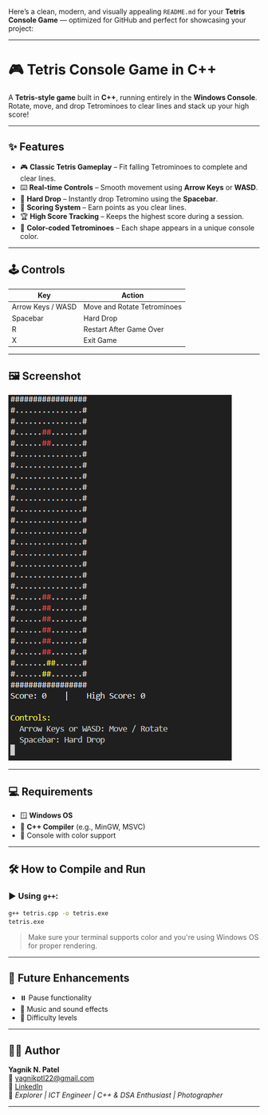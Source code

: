 Here’s a clean, modern, and visually appealing `README.md` for your **Tetris Console Game** — optimized for GitHub and perfect for showcasing your project:

---

# 🎮 Tetris Console Game in C++

A **Tetris-style game** built in **C++**, running entirely in the **Windows Console**.  
Rotate, move, and drop Tetrominoes to clear lines and stack up your high score!

---

## ✨ Features

- 🎮 **Classic Tetris Gameplay** – Fit falling Tetrominoes to complete and clear lines.  
- ⌨️ **Real-time Controls** – Smooth movement using **Arrow Keys** or **WASD**.  
- 🚀 **Hard Drop** – Instantly drop Tetromino using the **Spacebar**.  
- 🧮 **Scoring System** – Earn points as you clear lines.  
- 🏆 **High Score Tracking** – Keeps the highest score during a session.  
- 🎨 **Color-coded Tetrominoes** – Each shape appears in a unique console color.

---

## 🕹️ Controls

| Key              | Action                      |
|------------------|-----------------------------|
| Arrow Keys / WASD| Move and Rotate Tetrominoes |
| Spacebar         | Hard Drop                   |
| R                | Restart After Game Over     |
| X                | Exit Game                   |

---

## 🖼️ Screenshot

![Tetris Screenshot](https://github.com/prayag-kachhia/Tetris-DS-Lab/blob/main/Screenshot%202025-03-27%20151845.png)

---

## 💻 Requirements

- 🪟 **Windows OS**  
- 🧠 **C++ Compiler** (e.g., MinGW, MSVC)  
- 🎨 Console with color support  

---

## 🛠️ How to Compile and Run

### ▶️ Using `g++`:

```bash
g++ tetris.cpp -o tetris.exe
tetris.exe
```

> Make sure your terminal supports color and you're using Windows OS for proper rendering.

---

## 🚧 Future Enhancements

- ⏸️ Pause functionality  
- 🎵 Music and sound effects  
- 🔁 Difficulty levels  

---

## 👨‍💻 Author

**Yagnik N. Patel**  
📧 [yagnikptl22@gmail.com](mailto:yagnikptl22@gmail.com)  
🔗 [LinkedIn](https://www.linkedin.com/in/yagnik-n-patel)  
🧭 *Explorer | ICT Engineer | C++ & DSA Enthusiast | Photographer*

---
